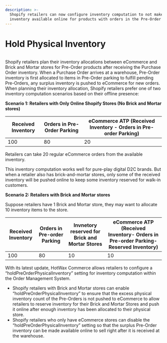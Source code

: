 ```yaml
---
description: >-
  Shopify retailers can now configure inventory computation to not make physical
  inventory available online for products with orders in the Pre-Order parking.
---
```


# Hold Physical Inventory

<figure><img src="https://www.hotwax.co/hubfs/Product%20Updates%20and%20Release%20Notes/2023/January%202023/Product%20Update/Feature%20Image/PU%202-%20Hold%20Physical%20Inventory.png" alt=""><figcaption></figcaption></figure>

&#x20;

Shopify retailers plan their inventory allocations between eCommerce and Brick and Mortar stores for Pre-Order products after receiving the Purchase Order inventory. When a Purchase Order arrives at a warehouse, Pre-Order inventory is first allocated to items in Pre-Order parking to fulfill pending Pre-Orders, any surplus inventory is pushed to eCommerce for new orders. When planning their inventory allocation, Shopify retailers prefer one of two inventory computation scenarios based on their offline presence:

**Scenario 1: Retailers with Only Online Shopify Stores (No Brick and Mortar stores)**

| Received Inventory | Orders in Pre-Order Parking | eCommerce ATP (Received Inventory - Orders in Pre-order Parking) |
| ------------------ | --------------------------- | ---------------------------------------------------------------- |
| 100                | 80                          | 20                                                               |

Retailers can take 20 regular eCommerce orders from the available inventory.

This inventory computation works well for pure-play digital D2C brands. But when a retailer also has brick-and-mortar stores, only some of the received inventory will be pushed online to keep some inventory reserved for walk-in customers.

**Scenario 2: Retailers with Brick and Mortar stores**

Suppose retailers have 1 Brick and Mortar store, they may want to allocate 10 inventory items to the store.

| Received Inventory | Orders in Pre-order Parking | Invnetory reserved for Brick and Mortar Stores | eCommerce ATP (Received Inventory- Orders in Pre-order Parking- Reserved Inventory) |
| ------------------ | --------------------------- | ---------------------------------------------- | ----------------------------------------------------------------------------------- |
| 100                | 80                          | 10                                             | 10                                                                                  |

With its latest update, HotWax Commerce allows retailers to configure a “holdPreOrderPhysicalInventory” setting for inventory computation within the Order Management System.&#x20;

* Shopify retailers with Brick and Mortar stores can enable “holdPreOrderPhysicalInventory” to ensure that the excess physical inventory count of the Pre-Orders is not pushed to eCommerce to allow retailers to reserve inventory for their Brick and Mortar Stores and push it online after enough inventory has been allocated to their physical store.
* Shopify retailers who only have eCommerce stores can disable the “holdPreOrderPhysicalInventory” setting so that the surplus Pre-Order inventory can be made available online to sell right after it is received at the warehouse.
